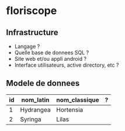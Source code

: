 # floriscope

## Infrastructure

- Langage ?
- Quelle base de donnees SQL ?
- Site web et/ou appli android ?
- Interface utilisateurs, active directory, etc ?

## Modele de donnees

| id  | nom_latin | nom_classique | ?   |
| --- | --------- | ------------- | --- |
| 1   | Hydrangea | Hortensia     |     |
| 2   | Syringa   | Lilas         |     |
